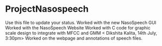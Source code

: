 # ProjectNasospeech
Use this file to update your status.
Worked with the new NasoSpeech GUI
Worked with the NasoSpeech Website
Worked with C code for graphic scale design to integrate with MFCC and GMM
< Dikshita Kalita, 14th July, 3:30pm> Worked on the webpage and annotations of speech files.
